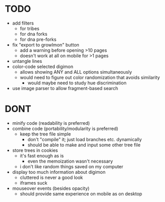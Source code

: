 # TODO
- add filters
  - for tribes
  - for dna forks
  - for dna pre-forks
- fix "export to growlmon" button
  - add a warning before opening >10 pages
  - doesn't work at all on mobile for >1 pages
- untangle lines
- color-code selected digimon
  - allows showing ANY and ALL options simultaneously
  - would need to figure out color randomization that avoids similarity
    - would maybe need to study hue discrimination
- use image parser to allow fragment-based search

# DONT
- minify code (readability is preferred)
- combine code (portability/modularity is preferred)
  - keep the tree file simple
    - don't "compile" it; just load branches etc. dynamically
    - should be able to make and input some other tree file
- store trees in cookies
  - it's fast enough as is
    - even the memoization wasn't necessary
  - i don't like random things saved on my computer
- display too much information about digimon
  - cluttered is never a good look
  - iframes suck
- mouseover events (besides opacity)
  - should provide same experience on mobile as on desktop
